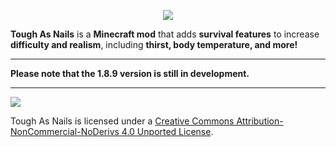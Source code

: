 <p align="center"><img src="http://i.imgur.com/iiNg5tb.png"></p>

**Tough As Nails** is a **Minecraft mod** that adds **survival features** to increase **difficulty and realism**, including **thirst, body temperature, and more!**

-----------------

**Please note that the 1.8.9 version is still in development.**
 
 -----------------

 [<img src="http://i.creativecommons.org/l/by-nc-nd/3.0/88x31.png">](http://creativecommons.org/licenses/by-nc-nd/4.0/deed.en_US)

Tough As Nails is licensed under a [Creative Commons Attribution-NonCommercial-NoDerivs 4.0 Unported License](http://creativecommons.org/licenses/by-nc-nd/4.0/deed.en_US).
